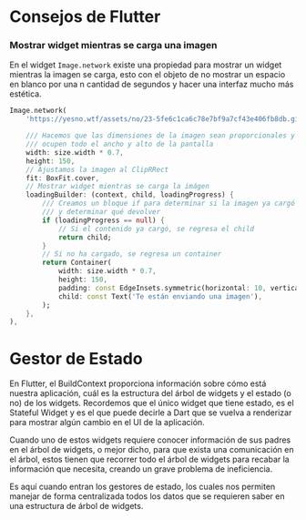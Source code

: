 # Consejos de Flutter

### Mostrar widget mientras se carga una imagen
En el widget `Image.network` existe una propiedad para mostrar un widget mientras la imagen se carga, esto con el objeto de no mostrar un espacio en blanco por una n cantidad de segundos y hacer una interfaz mucho más estética. 

```dart
Image.network(
    'https://yesno.wtf/assets/no/23-5fe6c1ca6c78e7bf9a7cf43e406fb8db.gif',

    /// Hacemos que las dimensiones de la imagen sean proporcionales y no
    /// ocupen todo el ancho y alto de la pantalla
    width: size.width * 0.7,
    height: 150,
    // Ajustamos la imagen al ClipRRect
    fit: BoxFit.cover,
    // Mostrar widget mientras se carga la imágen
    loadingBuilder: (context, child, loadingProgress) {
        /// Creamos un bloque if para determinar si la imagen ya cargó
        /// y determinar qué devolver
        if (loadingProgress == null) {
            // Si el contenido ya cargó, se regresa el child
            return child;
        }
        // Si no ha cargado, se regresa un container
        return Container(
            width: size.width * 0.7,
            height: 150,
            padding: const EdgeInsets.symmetric(horizontal: 10, vertical: 5),
            child: const Text('Te están enviando una imagen'),
        );
    },
),
```

# Gestor de Estado

En Flutter, el BuildContext proporciona información sobre cómo está nuestra aplicación, cuál es la estructura del árbol de widgets y el estado (o no) de los widgets. Recordemos que el único widget que tiene estado, es el Stateful Widget y es el que puede decirle a Dart que se vuelva a renderizar para mostrar algún cambio en el UI de la aplicación.

Cuando uno de estos widgets requiere conocer información de sus padres en el árbol de widgets, o mejor dicho, para que exista una comunicación en el árbol, estos tienen que recorrer todo el árbol de widgets para recabar la información que necesita, creando un grave problema de ineficiencia.

Es aquí cuando entran los gestores de estado, los cuales nos permiten manejar de forma centralizada todos los datos que se requieren saber en una estructura de árbol de widgets.

